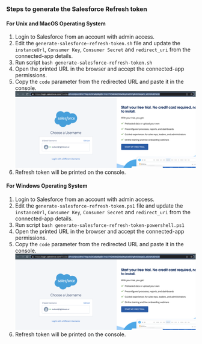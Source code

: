 ### Steps to generate the Salesforce Refresh token
#### For Unix and MacOS Operating System
1. Login to Salesforce from an account with admin access.
2. Edit the `generate-salesforce-refresh-token.sh` file and update the `instanceUrl`, `Consumer Key`, `Consumer Secret` and `redirect_uri` from the connected-app details.
2. Run script `bash generate-salesforce-refresh-token.sh`
4. Open the printed URL in the browser and accept the connected-app permissions.
5. Copy the `code` parameter from the redirected URL and paste it in the console.![Salesforce Code Screenshot](./salesforce-code.png)
6. Refresh token will be printed on the console.

#### For Windows Operating System
1. Login to Salesforce from an account with admin access.
2. Edit the `generate-salesforce-refresh-token.ps1` file and update the `instanceUrl`, `Consumer Key`, `Consumer Secret` and `redirect_uri` from the connected-app details.
2. Run script `bash generate-salesforce-refresh-token-powershell.ps1`
4. Open the printed URL in the browser and accept the connected-app permissions.
5. Copy the `code` parameter from the redirected URL and paste it in the console.![Salesforce Code Screenshot](./salesforce-code.png)
6. Refresh token will be printed on the console.